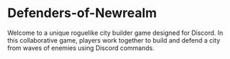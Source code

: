 # Defenders-of-Newrealm
Welcome to a unique roguelike city builder game designed for Discord. In this collaborative game, players work together to build and defend a city from waves of enemies using Discord commands.
